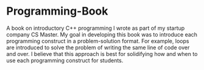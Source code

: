 # Programming-Book
A book on introductory C++ programming I wrote as part of my startup company CS Master.  My goal in developing this book was to introduce each programming construct in a problem-solution format.  For example, loops are introduced to solve the problem of writing the same line of code over and over.  I believe that this approach is best for solidifying how and when to use each programming construct for students.
